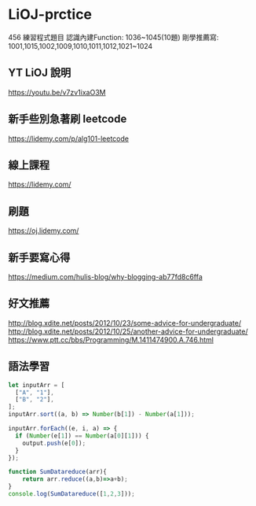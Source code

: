 # LiOJ-prctice
456
練習程式題目
認識內建Function: 1036~1045(10題)
剛學推薦寫: 1001,1015,1002,1009,1010,1011,1012,1021~1024

## YT LiOJ 說明

https://youtu.be/v7zv1ixaO3M

## 新手些別急著刷 leetcode

https://lidemy.com/p/alg101-leetcode

## 線上課程

https://lidemy.com/

## 刷題

https://oj.lidemy.com/

## 新手要寫心得

https://medium.com/hulis-blog/why-blogging-ab77fd8c6ffa

## 好文推薦

http://blog.xdite.net/posts/2012/10/23/some-advice-for-undergraduate/
http://blog.xdite.net/posts/2012/10/25/another-advice-for-undergraduate/
https://www.ptt.cc/bbs/Programming/M.1411474900.A.746.html

## 語法學習

```js
let inputArr = [
  ["A", "1"],
  ["B", "2"],
];
inputArr.sort((a, b) => Number(b[1]) - Number(a[1]));

inputArr.forEach((e, i, a) => {
  if (Number(e[1]) == Number(a[0][1])) {
    output.push(e[0]);
  }
});

function SumDatareduce(arr){
    return arr.reduce((a,b)=>a+b);  
}
console.log(SumDatareduce([1,2,3]));
```
